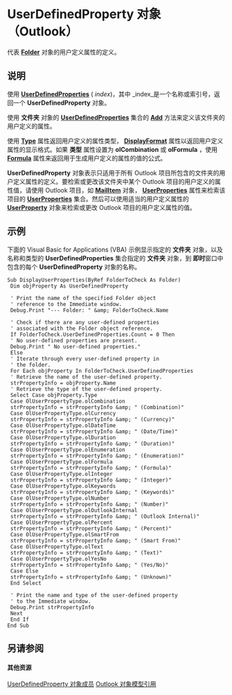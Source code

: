 
# UserDefinedProperty 对象 （Outlook）

代表  **[Folder](3cf6cda8-6d70-666e-2643-9d9c5b9cacfc.md)** 对象的用户定义属性的定义。


## 说明

使用 **[UserDefinedProperties](4293bcb8-855e-4c6d-9718-ba8c5862b3bd.md)** ( _index_)，其中 _index_是一个名称或索引号，返回一个 **UserDefinedProperty** 对象。

使用 **文件夹** 对象的 **[UserDefinedProperties](4293bcb8-855e-4c6d-9718-ba8c5862b3bd.md)** 集合的 **[Add](e033b27e-101d-4ef8-ed84-790fd9e6107a.md)** 方法来定义该文件夹的用户定义的属性。

使用 **[Type](94895d2b-7b3e-e455-3b58-58abd8279c10.md)** 属性返回用户定义的属性类型， **[DisplayFormat](f891aa8d-a769-275d-c027-7c5260eafc97.md)** 属性以返回用户定义属性的显示格式。如果 **类型** 属性设置为 **olCombination** 或 **olFormula** ，使用 **[Formula](5cbf6147-4f54-dce1-7c25-52a3f18896db.md)** 属性来返回用于生成用户定义的属性的值的公式。

 **UserDefinedProperty** 对象表示只适用于所有 Outlook 项目所包含的文件夹的用户定义属性的定义。要检索或更改该文件夹中某个 Outlook 项目的用户定义的属性值，请使用 Outlook 项目，如 **[MailItem](14197346-05d2-0250-fa4c-4a6b07daf25f.md)** 对象， **[UserProperties](702ae502-d427-eeaf-ddd0-ff9749e7148c.md)** 属性来检索该项目的 **[UserProperties](20b49c86-d74f-9bda-382c-559af278c148.md)** 集合。然后可以使用适当的用户定义属性的 **[UserProperty](c94f642f-4368-d775-a79f-ce6c39bfe1fd.md)** 对象来检索或更改 Outlook 项目的用户定义属性的值。


## 示例

下面的 Visual Basic for Applications (VBA) 示例显示指定的 **文件夹** 对象，以及名称和类型的 **UserDefinedProperties** 集合指定的 **文件夹** 对象，到 **即时**窗口中包含的每个 **UserDefinedProperty** 对象的名称。


```
Sub DisplayUserProperties(ByRef FolderToCheck As Folder) 
 Dim objProperty As UserDefinedProperty 
 
 ' Print the name of the specified Folder object 
 ' reference to the Immediate window. 
 Debug.Print "--- Folder: " &amp; FolderToCheck.Name 
 
 ' Check if there are any user-defined properties 
 ' associated with the Folder object reference. 
 If FolderToCheck.UserDefinedProperties.Count = 0 Then 
 ' No user-defined properties are present. 
 Debug.Print " No user-defined properties." 
 Else 
 ' Iterate through every user-defined property in 
 ' the folder. 
 For Each objProperty In FolderToCheck.UserDefinedProperties 
 ' Retrieve the name of the user-defined property. 
 strPropertyInfo = objProperty.Name 
 ' Retrieve the type of the user-defined property. 
 Select Case objProperty.Type 
 Case OlUserPropertyType.olCombination 
 strPropertyInfo = strPropertyInfo &amp; " (Combination)" 
 Case OlUserPropertyType.olCurrency 
 strPropertyInfo = strPropertyInfo &amp; " (Currency)" 
 Case OlUserPropertyType.olDateTime 
 strPropertyInfo = strPropertyInfo &amp; " (Date/Time)" 
 Case OlUserPropertyType.olDuration 
 strPropertyInfo = strPropertyInfo &amp; " (Duration)" 
 Case OlUserPropertyType.olEnumeration 
 strPropertyInfo = strPropertyInfo &amp; " (Enumeration)" 
 Case OlUserPropertyType.olFormula 
 strPropertyInfo = strPropertyInfo &amp; " (Formula)" 
 Case OlUserPropertyType.olInteger 
 strPropertyInfo = strPropertyInfo &amp; " (Integer)" 
 Case OlUserPropertyType.olKeywords 
 strPropertyInfo = strPropertyInfo &amp; " (Keywords)" 
 Case OlUserPropertyType.olNumber 
 strPropertyInfo = strPropertyInfo &amp; " (Number)" 
 Case OlUserPropertyType.olOutlookInternal 
 strPropertyInfo = strPropertyInfo &amp; " (Outlook Internal)" 
 Case OlUserPropertyType.olPercent 
 strPropertyInfo = strPropertyInfo &amp; " (Percent)" 
 Case OlUserPropertyType.olSmartFrom 
 strPropertyInfo = strPropertyInfo &amp; " (Smart From)" 
 Case OlUserPropertyType.olText 
 strPropertyInfo = strPropertyInfo &amp; " (Text)" 
 Case OlUserPropertyType.olYesNo 
 strPropertyInfo = strPropertyInfo &amp; " (Yes/No)" 
 Case Else 
 strPropertyInfo = strPropertyInfo &amp; " (Unknown)" 
 End Select 
 
 ' Print the name and type of the user-defined property 
 ' to the Immediate window. 
 Debug.Print strPropertyInfo 
 Next 
 End If 
End Sub 

```


## 另请参阅


#### 其他资源


[UserDefinedProperty 对象成员](9a4fd85d-a47c-8871-bbe6-3383b28cc738.md)
[Outlook 对象模型引用](http://msdn.microsoft.com/library/73221b13-d8d8-99b8-3394-b95dbbfd5ddc%28Office.15%29.aspx)